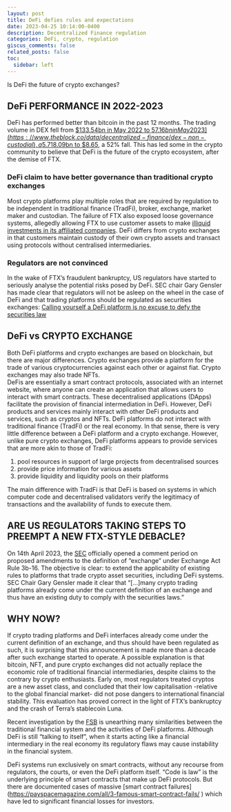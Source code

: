 ```yaml
---
layout: post
title: DeFi defies rules and expectations
date: 2023-04-25 10:14:00-0400
description: Decentralized Finance regulation 
categories: DeFi, crypto, regulation
giscus_comments: false
related_posts: false
toc:
  sidebar: left
---
```

Is DeFi the future of crypto exchanges?

## DeFi PERFORMANCE IN 2022-2023

DeFi has performed better than bitcoin in the past 12 months. The trading volume in DEX fell from [$133.54bn in May 2022 to $57.16bn in May 2023](https://www.theblock.co/data/decentralized-finance/dex-non-custodial), a 5.7% decline.  The trading volume of bitcoin fell from [$18.09bn to $8.65](https://coinmarketcap.com/historical/), a 52% fall. This has led some in the crypto community to believe that DeFi is the future of the crypto ecosystem, after the demise of FTX.
### DeFi claim to have better governance than traditional crypto exchanges
Most crypto platforms play multiple roles that are required by regulation to be independent in traditional finance (TradFi), broker, exchange, market maker and custodian. The failure of FTX also exposed loose governance systems, allegedly allowing FTX to use customer assets to make [illiquid investments in its affiliated companies]( https://www.ft.com/content/cc3c3402-785d-4441-9edf-743bb0596ea6).
DeFi differs from crypto exchanges in that customers maintain custody of their own crypto assets and transact using protocols without centralised intermediaries. 


### Regulators are not convinced
In the wake of FTX’s fraudulent bankruptcy, US regulators have started to seriously analyse the potential risks posed by DeFi. SEC chair Gary Gensler has made clear that regulators will not be asleep on the wheel in the case of DeFi and that trading platforms should be regulated as securities exchanges: [Calling yourself a DeFi platform is no excuse to defy the securities law](https://www.sec.gov/news/statement/gensler-statement-ats-041423 )


## DeFi vs CRYPTO EXCHANGE
Both DeFi platforms and crypto exchanges are based on blockchain, but there are major differences. Crypto exchanges provide a platform for the trade of various cryptocurrencies against each other or against fiat. Crypto exchanges may also trade NFTs.  
DeFis are essentially a smart contract protocols, associated with an internet website, where anyone can create an application that allows users to interact with smart contracts. These decentralised applications (DApps) facilitate the provision of financial intermediation in DeFi. However, DeFi products and services mainly interact with other DeFi products and services, such as cryptos and NFTs. DeFi platforms do not interact with traditional finance (TradFi) or the real economy. In that sense, there is very little difference between a DeFi platform and a crypto exchange. 
However, unlike pure crypto exchanges, DeFi platforms appears to provide services that are more akin to those of TradFi:
<ol>
<li>pool resources in support of large projects from decentralised sources</li> 
<li> provide price information for various assets </li>
<li> provide liquidity and liquidity pools on their platforms</li>
</ol>
The main difference with TradFi is that DeFi is based on systems in which computer code and decentralised validators verify the legitimacy of transactions and the availability of funds to execute them. 


## ARE US REGULATORS TAKING STEPS TO PREEMPT A NEW FTX-STYLE DEBACLE?
On 14th April 2023, the [SEC](https://www.sec.gov/news/press-release/2023-77)  officially opened a comment period on proposed amendments to the definition of “exchange” under Exchange Act Rule 3b-16.  The objective is clear: to extend the applicability of existing rules to platforms that trade crypto asset securities, including DeFi systems. SEC Chair Gary Gensler made it clear that  “[…]many crypto trading platforms already come under the current definition of an exchange and thus have an existing duty to comply with the securities laws.”

## WHY NOW?
  
If crypto trading platforms and DeFi interfaces already come under the current definition of an exchange, and thus should have been regulated as such, it is surprising that this announcement is made more than a decade after such exchange started to operate. A possible explanation is that bitcoin, NFT, and pure crypto exchanges did not actually replace the economic role of traditional financial intermediaries, despite claims to the contrary by crypto enthusiasts. Early on, most regulators treated cryptos are a new asset class, and concluded that their low capitalisation -relative to the global financial market- did not pose dangers to international financial stability. This evaluation has proved correct in the light of FTX’s bankruptcy and the crash of Terra’s stablecoin Luna.
  
Recent investigation by the [FSB]( https://www.fsb.org/wp-content/uploads/P160223.pdf ) is unearthing many similarities between the traditional financial system and the activities of DeFi platforms. Although DeFi is still “talking to itself”, when it starts acting like a financial intermediary in the real economy its regulatory flaws may cause instability in the financial system.  
  
DeFi systems run exclusively on smart contracts, without any recourse from regulators, the courts, or even the DeFi platform itself. “Code is law” is the underlying principle of smart contracts that make up DeFi protocols. But there are documented cases of massive [smart contract failures] (https://payspacemagazine.com/all/3-famous-smart-contract-fails/ ) which have led to significant financial losses for investors.    
